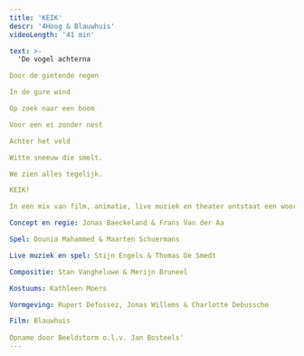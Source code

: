 ```yaml
---
title: 'KEIK'
descr: '4Hoog & Blauwhuis'
videoLength: '41 min'

text: >-
  'De vogel achterna

Door de gietende regen

In de gure wind

Op zoek naar een boom

Voor een ei zonder nest

Achter het veld

Witte sneeuw die smelt.

We zien alles tegelijk.

KEIK!

In een mix van film, animatie, live muziek en theater ontstaat een woordeloos spel tussen acteurs op het podium en acteurs op het witte doek. Ze creëren de illusie van een bizarre en wondere wereld. Live pianomuziek vult de zaal en zet de toon. Een streling voor oog en oor!

Concept en regie: Jonas Baeckeland & Frans Van der Aa

Spel: Dounia Mahammed & Maarten Schuermans

Live muziek en spel: Stijn Engels & Thomas De Smedt

Compositie: Stan Vangheluwe & Merijn Bruneel

Kostuums: Kathleen Moers

Vormgeving: Rupert Defossez, Jonas Willems & Charlotte Debussche

Film: Blauwhuis  
  
Opname door Beeldstorm o.l.v. Jan Bosteels'
---
```


